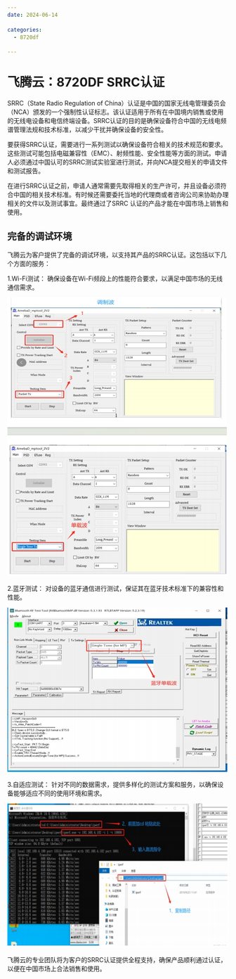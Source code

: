```yaml
---
date: 2024-06-14

categories:
  - 8720df

---
```




# 飞腾云：8720DF SRRC认证

SRRC（State Radio Regulation of China）认证是中国的国家无线电管理委员会（NCA）颁发的一个强制性认证标志。<!-- more -->该认证适用于所有在中国境内销售或使用的无线电设备和电信终端设备。SRRC认证的目的是确保设备符合中国的无线电频谱管理法规和技术标准，以减少干扰并确保设备的安全性。

要获得SRRC认证，需要进行一系列测试以确保设备符合相关的技术规范和要求。这些测试可能包括电磁兼容性（EMC）、射频性能、安全性能等方面的测试。申请人必须通过中国认可的SRRC测试实验室进行测试，并向NCA提交相关的申请文件和测试报告。

在进行SRRC认证之前，申请人通常需要先取得相关的生产许可，并且设备必须符合中国的相关技术标准。有时候还需要委托当地的代理商或者咨询公司来协助办理相关的文件以及测试事宜。最终通过了SRRC 认证的产品才能在中国市场上销售和使用。


## **完备的调试环境**

飞腾云为客户提供了完备的调试环境，以支持其产品的SRRC认证。这包括以下几个方面的服务：

1.Wi-Fi测试： 确保设备在Wi-Fi频段上的性能符合要求，以满足中国市场的无线通信需求。

![](/assets/images/8720DF/8720df-srrc01.png)

2.蓝牙测试： 对设备的蓝牙通信进行测试，保证其在蓝牙技术标准下的兼容性和性能。

![](/assets/images/8720DF/8720df-srrc02.png)

3.自适应测试： 针对不同的数据需求，提供多样化的测试方案和服务，以确保设备能够适应不同的使用环境和需求。

![](/assets/images/8720DF/8720df-srrc03.png)

飞腾云的专业团队将为客户的SRRC认证提供全程支持，确保产品顺利通过认证，以便在中国市场上合法销售和使用。



